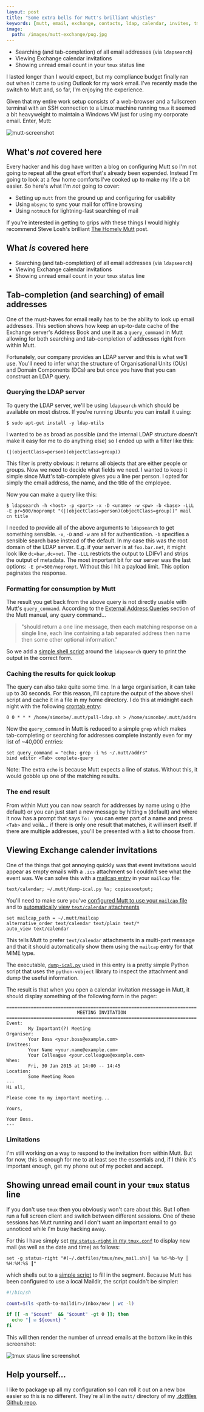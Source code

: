 ```yaml
---
layout: post
title: "Some extra bells for Mutt's brilliant whistles"
keywords: [mutt, email, exchange, contacts, ldap, calendar, invites, tmux, notmuch]
image:
  path: /images/mutt-exchange/pug.jpg
---
```

* Searching (and tab-completion) of all email addresses (via `ldapsearch`)
* Viewing Exchange calendar invitations
* Showing unread email count in your `tmux` status line

I lasted longer than I would expect, but my compliance budget finally ran out
when it came to using Outlook for my work email. I've recently made the switch
to Mutt and, so far, I'm enjoying the experience.

Given that my entire work setup consists of a web-browser and a fullscreen
terminal with an SSH connection to a Linux machine running `tmux` it seemed
a bit heavyweight to maintain a Windows VM just for using my corporate email.
Enter, Mutt:

![mutt-screenshot](/images/mutt-exchange/mutt.png)

## What's *not* covered here

Every hacker and his dog have written a blog on configuring Mutt so I'm not
going to repeat all the great effort that's already been expended. Instead I'm
going to look at a few home comforts I've cooked up to make my life a bit
easier. So here's what I'm *not* going to cover:

* Setting up `mutt` from the ground up and configuring for usability
* Using `mbsync` to sync your mail for offline browsing
* Using `notmuch` for lightning-fast searching of mail

If you're interested in getting to grips with these things I would highly
recommend Steve Losh's brilliant [The Homely Mutt][1] post.

## What *is* covered here

* Searching (and tab-completion) of all email addresses (via `ldapsearch`)
* Viewing Exchange calendar invitations
* Showing unread email count in your `tmux` status line

## Tab-completion (and searching) of email addresses

One of the must-haves for email really has to be the ability to look up email
addresses. This section shows how keep an up-to-date cache of the Exchange
server's Address Book and use it as a `query_command` in Mutt allowing for
both searching and tab-completion of addresses right from within Mutt.

Fortunately, our company provides an LDAP server and this is what we'll use.
You'll need to infer what the structure of Organisational Units (OUs) and
Domain Components (DCs) are but once you have that you can construct an LDAP
query.

### Querying the LDAP server

To query the LDAP server, we'll be using `ldapsearch` which should be available on most distros. If you're running Ubuntu you can install it using:

```
$ sudo apt-get install -y ldap-utils
```

I wanted to be as broad as possible (and the internal LDAP structure
doesn't make it easy for me to do anything else) so I ended up with a filter
like this:

```
(|(objectClass=person)(objectClass=group))
```

This filter is pretty obvious: it returns all objects that are either people or
groups. Now we need to decide what fields we need. I wanted to keep it simple
since Mutt's tab-complete gives you a line per person. I opted for simply the
email address, the name, and the title of the employee.

Now you can make a query like this:

```
$ ldapsearch -h <host> -p <port> -x -D <uname> -w <pw> -b <base> -LLL -E pr=500/noprompt "(|(objectClass=person)(objectClass=group))" mail cn title
```

I needed to provide all of the above arguments to `ldapsearch` to get something
sensible. `-x`, `-D` and `-w` are all for authentication. `-b` specifies
a sensible search base instead of the default. In my case this was the root
domain of the LDAP server. E.g. if your server is at `foo.bar.net`, it might
look like `dc=bar,dc=net`. The `-LLL` restricts the output to LDIFv1 and
strips the output of metadata. The most important bit for our server was the
last options: `-E pr=500/noprompt`. Without this I hit a payload limit. This
option paginates the response.

### Formatting for consumption by Mutt

The result you get back from the above query is not directly usable with Mutt's
`query_command`. According to the [External Address Queries][2] section of the
Mutt manual, any query command...

> "should return a one line message, then each matching response on a single
> line, each line containing a tab separated address then name then some other
> optional information."

So we add a [simple shell script][3] around the `ldapsearch` query to print the
output in the correct form.

### Caching the results for quick lookup

The query can also take quite some time. In a large organisation, it can take
up to 30 seconds. For this reason, I'll capture the output of the above shell
script and cache it in a file in my home directory. I do this at midnight each
night with the following [crontab entry][4]:

```
0 0 * * * /home/simonbe/.mutt/pull-ldap.sh > /home/simonbe/.mutt/addrs
```

Now the `query_command` in Mutt is reduced to a simple `grep` which makes
tab-completing or searching for addresses complete instantly even for my list
of ~40,000 entries:

```
set query_command = "echo; grep -i %s ~/.mutt/addrs"
bind editor <Tab> complete-query
```

Note: The extra `echo` is because Mutt expects a line of status. Without this,
it would gobble up one of the matching results.

### The end result

From within Mutt you can now search for addresses by name using `Q` (the
default) or you can just start a new message by hitting `m` (default) and where
it now has a prompt that says `To: ` you can enter part of a name and press
`<Tab>` and voilà... if there is only one result that matches, it will insert
itself. If there are multiple addresses, you'll be presented with a list to
choose from.

## Viewing Exchange calender invitations

One of the things that got annoying quickly was that event invitations would
appear as empty emails with a `.ics` attachment so I couldn't see what the
event was. We can solve this with a [mailcap entry][5] in your `mailcap` file:

```
text/calendar; ~/.mutt/dump-ical.py %s; copiousoutput;
```

You'll need to make sure you've [configured Mutt to use your `mailcap`
file][6] and to [automatically view `text/calendar` attachments][7]

```
set mailcap_path = ~/.mutt/mailcap
alternative_order text/calendar text/plain text/*
auto_view text/calendar
```

This tells Mutt to prefer `text/calendar` attachments in a multi-part message
and that it should automatically show them using the `mailcap` entry for that
MIME type.

The executable, [`dump-ical.py`][8] used in this entry is a pretty simple
Python script that uses the `python-vobject` library to inspect the attachment
and dump the useful information.

The result is that when you open a calendar invitation message in Mutt, it
should display something of the following form in the pager:

```
======================================================================
                          MEETING INVITATION                          
======================================================================
Event:
        My Important(?) Meeting
Organiser:
        Your Boss <your.boss@example.com>
Invitees:
        Your Name <your.name@example.com>
        Your Colleague <your.colleague@example.com>
When:
        Fri, 30 Jan 2015 at 14:00 -- 14:45
Location:
        Some Meeting Room
---
Hi all,

Please come to my important meeting...

Yours,

Your Boss.
---
```

### Limitations
I'm still working on a way to respond to the invitation from within Mutt. But
for now, this is enough for me to at least see the essentials and, if I think
it's important enough, get my phone out of my pocket and accept.

## Showing unread email count in your `tmux` status line

If you don't use `tmux` then you obviously won't care about this. But I often
run a full screen client and switch between different sessions. One of these
sessions has Mutt running and I don't want an important email to go unnoticed
while I'm busy hacking away.

For this I have simply set [my `status-right` in my `tmux.conf`][9] to display
new mail (as well as the date and time) as follows:

```
set -g status-right "#(~/.dotfiles/tmux/new_mail.sh)┃ %a %d-%b-%y │ %H:%M:%S ┃"
```

which shells out to a [simple script][10] to fill in the segment. Because Mutt
has been configured to use a local Maildir, the script couldn't be simpler:

```sh
#!/bin/sh

count=$(ls <path-to-maildir>/Inbox/new | wc -l)

if [[ -n "$count"  && "$count" -gt 0 ]]; then
  echo "┃ ✉ ${count} "
fi
```

This will then render the number of unread emails at the bottom like in this
screenshot:

![tmux staus line screenshot](/images/mutt-exchange/tmux-status.png)

## Help yourself...

I like to package up all my configuration so I can roll it out on a new box
easier so this is no different. They're all in the `mutt/` directory of my
[.dotfiles Github repo][11].

[1]: http://stevelosh.com/blog/2012/10/the-homely-mutt/
[2]: http://www.mutt.org/doc/manual/manual-4.html#ss4.5
[3]: https://github.com/simonjbeaumont/.dotfiles/blob/ce081a65/mutt/pull-ldap.sh
[4]: https://github.com/simonjbeaumont/.dotfiles/blob/ce081a65/mutt/crontab-entries#L5-L6
[5]: https://github.com/simonjbeaumont/.dotfiles/blob/ce081a65/mutt/mailcap#L4
[6]: https://github.com/simonjbeaumont/.dotfiles/blob/ce081a65/mutt/muttrc#L6
[7]: https://github.com/simonjbeaumont/.dotfiles/blob/ce081a65/mutt/muttrc#L77-L78
[8]: https://github.com/simonjbeaumont/.dotfiles/blob/ce081a65/mutt/dump-ical.py
[9]: https://github.com/simonjbeaumont/.dotfiles/blob/ce081a65/tmux/tmux.conf#L132
[10]: https://github.com/simonjbeaumont/.dotfiles/blob/ce081a65/tmux/new_mail.sh
[11]: https://github.com/simonjbeaumont/.dotfiles

